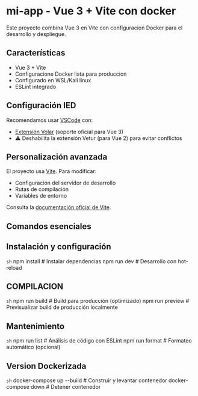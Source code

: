 # mi-app - Vue 3 + Vite con docker

Este proyecto combina Vue 3 en Vite con configuracion Docker para el desarrollo y despliegue.

## Características
- Vue 3 + Vite
- Configuracione Docker lista para produccion
- Configurado en WSL/Kali linux
- ESLint integrado

## Configuración IED
Recomendamos usar [VSCode](https://code.visualstudio.com/) con:
- [Extensión Volar](https://marketplace.visualstudio.com/items?itemName=Vue.volar) (soporte oficial para Vue 3)
- ⚠️ Deshabilita la extensión Vetur (para Vue 2) para evitar conflictos

## Personalización avanzada 

El proyecto usa [Vite](https://vitejs.dev/). Para modificar:
- Configuración del servidor de desarrollo
- Rutas de compilación
- Variables de entorno

Consulta la [documentación oficial de Vite](https://vite.dev/config/).

## Comandos esenciales

## Instalación y configuración
```sh```
npm install       # Instalar dependencias
npm run dev      # Desarrollo con hot-reload

## COMPILACION
```sh```
npm run build    # Build para producción (optimizado)
npm run preview  # Previsualizar build de producción localmente

## Mantenimiento
```sh```
npm run list  # Análisis de código con ESLint
npm run format   # Formateo automático (opcional)

## Version Dockerizada
```sh```
docker-compose up --build    # Construir y levantar contenedor
docker-compose down         # Detener contenedor

